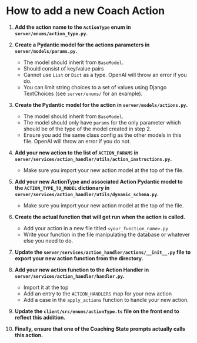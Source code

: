 # How to add a new Coach Action

1. **Add the action name to the `ActionType` enum in `server/enums/action_type.py`.**

2. **Create a Pydantic model for the actions parameters in `server/models/params.py`.**

   - The model should inherit from `BaseModel`.
   - Should consist of key/value pairs
   - Cannot use `List` or `Dict` as a type. OpenAI will throw an error if you do.
   - You can limit string choices to a set of values using Django TextChoices (see `server/enums/` for an example).

3. **Create the Pydantic model for the action in `server/models/actions.py`.**

   - The model should inherit from `BaseModel`.
   - The model should only have `params` for the only parameter which should be of the type of the model created in step 2.
   - Ensure you add the same class config as the other models in this file. OpenAI will throw an error if you do not.

4. **Add your new action to the list of `ACTION_PARAMS` in `server/services/action_handler/utils/action_instructions.py`.**

   - Make sure you import your new action model at the top of the file.

5. **Add your new ActionType and associated Action Pydantic model to the `ACTION_TYPE_TO_MODEL` dictionary in `server/services/action_handler/utils/dynamic_schema.py`.**

   - Make sure you import your new action model at the top of the file.

6. **Create the actual function that will get run when the action is called.**

   - Add your action in a new file titled `<your_function_name>.py`
   - Write your function in the file manipulating the database or whatever else you need to do.

7. **Update the `server/services/action_handler/actions/__init__.py` file to export your new action function from the directory.**

8. **Add your new action function to the Action Handler in `server/services/action_handler/handler.py`.**
   - Import it at the top
   - Add an entry to the `ACTION_HANDLERS` map for your new action
   - Add a case in the `apply_actions` function to handle your new action.
9. **Update the `client/src/enums/actionType.ts` file on the front end to reflect this addition.**
10. **Finally, ensure that one of the Coaching State prompts actually calls this action.**
